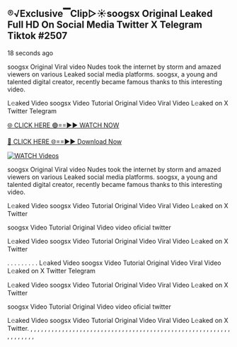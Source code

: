 ## ®️√Exclusive▔Clip▷☀️soogsx Original Leaked Full HD On Social Media Twitter X Telegram Tiktok #2507

18 seconds ago

soogsx Original Viral video Nudes took the internet by storm and amazed viewers on various Leaked social media platforms. soogsx, a young and talented digital creator, recently became famous thanks to this interesting video.

L𝚎aked Video soogsx Video Tutorial Original Video Viral Video L𝚎aked on X Twitter Telegram

[🌐 CLICK HERE 🟢==►► WATCH NOW](https://celebleakednudes.com/watch-leaked-video/)

[🔴 CLICK HERE 🌐==►► Download Now](https://celebleakednudes.com/watch-leaked-video/)

[![WATCH Videos](https://i.imgur.com/dJHk4Zq.gif)](https://celebleakednudes.com/watch-leaked-video/)

soogsx Original Viral video Nudes took the internet by storm and amazed viewers on various Leaked social media platforms. soogsx, a young and talented digital creator, recently became famous thanks to this interesting video.

L𝚎aked Video soogsx Video Tutorial Original Video Viral Video L𝚎aked on X Twitter

soogsx Video Tutorial Original Video video oficial twitter

L𝚎aked Video soogsx Video Tutorial Original Video Viral Video L𝚎aked on X Twitter

. . . . . . . . . L𝚎aked Video soogsx Video Tutorial Original Video Viral Video L𝚎aked on X Twitter Telegram

L𝚎aked Video soogsx Video Tutorial Original Video Viral Video L𝚎aked on X Twitter

soogsx Video Tutorial Original Video video oficial twitter

L𝚎aked Video soogsx Video Tutorial Original Video Viral Video L𝚎aked on X Twitter.
,
,
,
,
,
,
,
,
,
,
,
,
,
,
,
,
,
,
,
,
,
,
,
,
,
,
,
,
,
,
,
,
,
,
,
,
,
,
,
,
,
,
,
,
,
,
,
,
,
,
,
,
,
,
,
,
,
,
,
,
,
,
,
,
,
